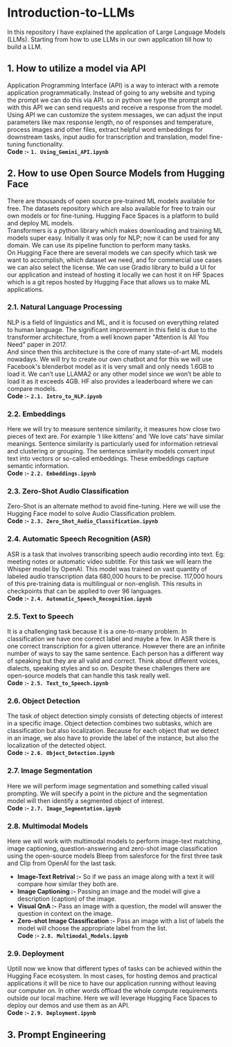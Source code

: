 # Introduction-to-LLMs
In this repository I have explained the application of Large Language Models (LLMs). Starting from how to use LLMs in our own application till how to build a LLM.

## 1. How to utilize a model via API
Application Programming Interface (API) is a way to interact with a remote application programmatically. Instead of going to any website and typing the prompt we can do this via API. so in python we type the prompt and with this API we can send requests and receive a response from the model.<br>
Using API we can customize the system messages, we can adjust the input parameters like max response length, no of responses and temperature, process images and other files, extract helpful word embeddings for downstream tasks, input audio for transcription and translation, model fine-tuning functionality.<br>
**Code :-** **`1. Using_Gemini_API.ipynb`**

## 2. How to use Open Source Models from Hugging Face
There are thousands of open source pre-trained ML models available for free. The datasets repository which are also available for free to train our own models or for fine-tuning. Hugging Face Spaces is a platform to build and deploy ML models.<br>
Transformers is a python library which makes downloading and training ML models super easy. Initially it was only for NLP; now it can be used for any domain. We can use its pipeline function to perform many tasks.<br>
On Hugging Face there are several models we can specify which task we want to accomplish, which dataset we need, and for commercial use cases we can also select the license. We can use Gradio library to build a UI for our application and instead of hosting it locally we can host it on HF Spaces which is a git repos hosted by Hugging Face that allows us to make ML applications.<br>

### 2.1. Natural Language Processing
NLP is a field of linguistics and ML, and it is focused on everything related to human language. The significant improvement in this field is due to the transformer architecture, from a well known paper "Attention Is All You Need" paper in 2017.<br>
And since then this architecture is the core of many state-of-art ML models nowadays. 
We will try to create our own chatbot and for this we will use Facebook's blenderbot model as it is very small and only needs 1.6GB to load it. We can’t use LLAMA2 or any other model since we won’t be able to load it as it exceeds 4GB. HF also provides a leaderboard where we can compare models.<br>
**Code :-** **`2.1. Intro_to_NLP.ipynb`**

### 2.2. Embeddings
Here we will try to measure sentence similarity, it measures how close two pieces of text are. For example ‘I like kittens’ and ‘We love cats’ have similar meanings. Sentence similarity is particularly used for information retrieval and clustering or grouping. The sentence similarity models convert input text into vectors or so-called embeddings. These embeddings capture semantic information.<br>
**Code :-** **`2.2. Embeddings.ipynb`**

### 2.3. Zero-Shot Audio Classification
Zero-Shot is an alternate method to avoid fine-tuning. Here we will use the Hugging Face model to solve Audio Classification problem.<br>
**Code :-** **`2.3. Zero_Shot_Audio_Classification.ipynb`**

### 2.4. Automatic Speech Recognition (ASR)
ASR is a task that involves transcribing speech audio recording into text. Eg: meeting notes or automatic video subtitle. For this task we will learn the Whisper model by OpenAI. This model was trained on vast quantity of labeled audio transcription data 680,000 hours to be precise. 117,000 hours of this pre-training data is multilingual or non-english. This results in checkpoints that can be applied to over 96 languages.<br>
**Code :-** **`2.4. Automatic_Speech_Recognition.ipynb`**

### 2.5. Text to Speech
It is a challenging task because it is a one-to-many problem. In classification we have one correct label and maybe a few. In ASR there is one correct transcription for a given utterance. However there are an infinite number of ways to say the same sentence. Each person has a different way of speaking but they are all valid and correct. Think about different voices, dialects, speaking styles and so on. Despite these challenges there are open-source models that can handle this task really well.<br>
**Code :-** **`2.5. Text_to_Speech.ipynb`**

### 2.6. Object Detection
The task of object detection simply consists of detecting objects of interest in a specific image. Object detection combines two subtasks, which are classification but also localization. Because for each object that we detect in an image, we also have to provide the label of the instance, but also the localization of the detected object.<br>
**Code :-** **`2.6. Object_Detection.ipynb`**

### 2.7. Image Segmentation
Here we will perform image segmentation and something called visual prompting. We will specify a point in the picture and the segmentation model will then identify a segmented object of interest.<br>
**Code :-** **`2.7. Image_Segmentation.ipynb`**

### 2.8. Multimodal Models
Here we will work with multimodal models to perform image-text matching, image captioning, question-answering and zero-shot image classification using the open-source models Bleep from salesforce for the first three task and Clip from OpenAI for the last task.
* **Image-Text Retrival :-** So if we pass an image along with a text it will compare how similar they both are.
* **Image Captioning :-** Passing an image and the model will give a description (caption) of the image.
* **Visual QnA :-** Pass an image with a question, the model will answer the question in context on the image.
* **Zero-shot Image Classification :-** Pass an image with a list of labels the model will choose the appropriate label from the list.<br>
**Code :-** **`2.8. Multimodal_Models.ipynb`**

### 2.9. Deployment
Uptill now we know that different types of tasks can be achieved within the Hugging Face ecosystem. In most cases, for hosting demos and practical applications it will be nice to have our application running without leaving our computer on. In other words offload the whole compute requirements outside our local machine. Here we will leverage Hugging Face Spaces to deploy our demos and use them as an API.<br>
**Code :-** **`2.9. Deployment.ipynb`**

## 3. Prompt Engineering
